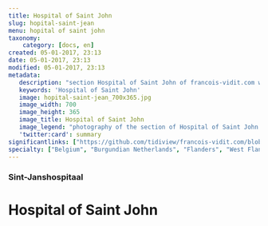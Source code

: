 ```yaml
---
title: Hospital of Saint John
slug: hopital-saint-jean
menu: hopital of saint john
taxonomy:
    category: [docs, en]
created: 05-01-2017, 23:13
date: 05-01-2017, 23:13
modified: 05-01-2017, 23:13
metadata:
   description: "section Hospital of Saint John of francois-vidit.com website"
   keywords: 'Hospital of Saint John'
   image: hopital-saint-jean_700x365.jpg
   image_width: 700
   image_height: 365
   image_title: Hospital of Saint John
   image_legend: "photography of the section of Hospital of Saint John of site francois-vidit.com"
   'twitter:card': summary
significantlinks: ["https://github.com/tidiview/francois-vidit.com/blob/develop/user/sites/docs/pages/01.home/05.bruges/01.hopital-saint-jean/chapter.en.md"]
specialty: ["Belgium", "Burgundian Netherlands", "Flanders", "West Flanders", "Bruges", "Museums in Bruges", "Early Netherlandish painting", "Flemish Primitives", "Flemish Painting", "Northern Renaissance", "Hospital of Saint John", " Hans Memling Museum", "Hans Memling"]
---
```

### Sint-Janshospitaal

# Hospital of Saint John